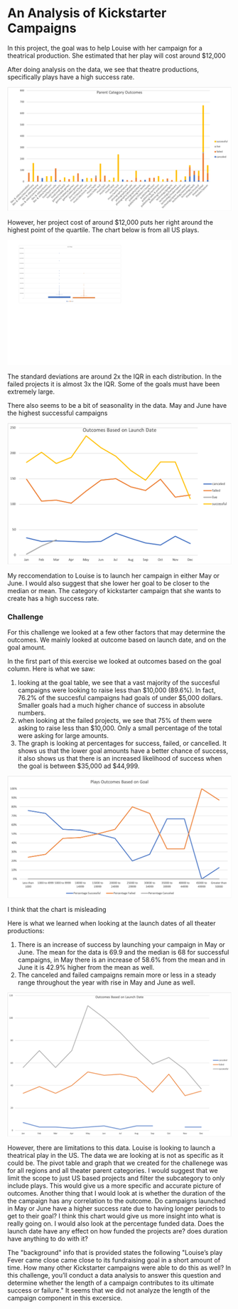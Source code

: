 # An Analysis of Kickstarter Campaigns
In this project, the goal was to help Louise with her campaign for a theatrical production. She estimated that her play will cost around $12,000

After doing analysis on the data, we see that theatre productions, specifically plays have a high success rate. 

![](ParentCategoryOutcomes.png)

However, her project cost of around $12,000 puts her right around the highest point of the quartile. The chart below is from all US plays.

![](boxandwhiskers.png)

The standard deviations are around 2x the IQR in each distribution. In the failed projects it is almost 3x the IQR. Some of the goals must have been extremely large.

There also seems to be a bit of seasonality in the data. May and June have the highest successful campaigns

![](OutcomesBasedonLaunchDatelesson.png)

My reccomendation to Louise is to launch her campaign in either May or June. I would also suggest that she lower her goal to be closer to the median or mean. The category of kickstarter campaign that she wants to create has a high success rate.

### Challenge
For this challenge we looked at a few other factors that may determine the outcomes. We mainly looked at outcome based on launch date, and on the goal amount. 

In the first part of this exercise we looked at outcomes based on the goal column.  Here is what we saw:
1. looking at the goal table, we see that a vast majority of the succesful campaigns were looking to raise less than $10,000 (89.6%). In fact, 76.2% of the succesful campaigns had goals of under $5,000 dollars. Smaller goals had a much higher chance of success in absolute numbers.
2. when looking at the failed projects, we see that 75% of them were asking to raise less than $10,000. Only a small percentage of the total were asking for large amounts.
3. The graph is looking at percentages for success, failed, or cancelled. It shows us that the lower goal amounts have a better chance of success, it also shows us that there is an increased likelihood of success when the goal is between $35,000 ad $44,999. 

![](outcomesbasedongoal.png)

I think that the chart is misleading



Here is what we learned when looking at the launch dates of all theater productions:
1. There is an increase of success by launching your campaign in May or June. The mean for the data is 69.9 and the median is 68 for successful campaigns, in May there is an increase of 58.6% from the mean and in June it is 42.9% higher from the mean as well.
2. The canceled and failed campaigns remain more or less in a steady range throughout the year with rise in May and June as well.

![](OutcomesBasedonLaunchDate.png)

However, there are limitations to this data. Louise is looking to launch a theatrical play in the US. The data we are looking at is not as specific as it could be. The pivot table and graph that we created for the challenege was for all regions and all theater parent categories. I would suggest that we limit the scope to just US based projects and filter the subcategory to only include plays. This would give us a more specific and accurate picture of outcomes. Another thing that I would look at is whether the duration of the the campaign has any correlation to the outcome. Do campaigns launched in May or June have a higher success rate due to having longer periods to get to their goal? I think this chart would give us more insight into what is really going on. I would also look at the percentage funded data. Does the launch date have any effect on how funded the projects are? does duration have anything to do with it?

 The "background" info that is provided states the following "Louise’s play Fever came close came close to its fundraising goal in a short amount of time. How many other Kickstarter campaigns were able to do this as well? In this challenge, you’ll conduct a data analysis to answer this question and determine whether the length of a campaign contributes to its ultimate success or failure." It seems that we did not analyze the length of the campaign component in this excersice. 
